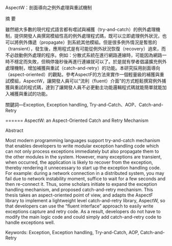 AspectW：剖面導向之例外處理與重試機制

摘  要

雖然絕大多數的現代程式語言都有嚐試與補獲（try-and-catch）的例外處理機制，提供開發人員撰寫模組性高的例外處理程式碼，既可以立即處理例外狀況，也可以將例外傳遞（propagate）到系統其他模組。但是很多例外情況是暫態的（transient），發生後，應用程式是有可能從例外狀況恢復（recovery）過來，而不必啟動例外處理的程序。例如：分散式系統在進行網路連線時，可能因為網路一時不穩定而失敗，但稍停幾秒後再進行連線就可以了。於是就有學者倡議擴充例外處理機制，增加補獲與重試（catch-and-retry）的功能。本研究採用剖面導向（aspect-oriented）的觀點，參考AspectF的方法來實作一個輕量級的補獲與重試模組，AspectW，讓開發人員可以“流利（fluent）介面”的方式輕鬆撰寫例外捕獲與重試的程式碼，達到了讓開發人員不必更動主功能邏輯程式碼就能簡單就能加入補獲與重試的功能。

關鍵詞―Exception, Exception handling, Try-and-Catch、AOP、Catch-and-Retry

======
AspectW: an Aspect-Oriented Catch and Retry Mechanism

Abstract

Most modern programming languages support try-and-catch mechanism that enables developers to write modular exception handling code which can not only process exceptions immediately but also propagate them to the other modules in the system. However, many exceptions are transient, when occurred, the application is likely to recover from the exception, thereby rendering it unnecessary to start up the exception handling code. For example: during a network connection in a distributed system, you may fail due to network instability moment, suffice to wait for a few seconds and then re-connect it. Thus, some scholars initiate to expand the exception handling mechanism, and proposed catch-and-retry mechanism. This thesis takes an aspect-oriented point of view, and adapts the AspectF library to implement a lightweight level catch-and-retry library, AspectW, so that developers can use the “fluent interface” approach to easily write exceptions capture and retry code. As a result, developers do not have to modify the main logic code and could simply add catch-and-retry code to handle exceptions well.

Keywords: Exception, Exception handling, Try-and-Catch, AOP, Catch-and-Retry
